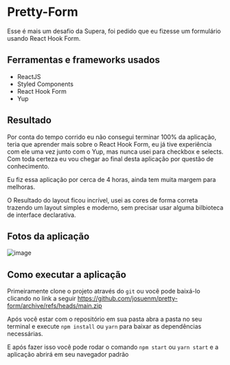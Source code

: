 # Pretty-Form

Esse é mais um desafio da Supera, foi pedido que eu fizesse um formulário usando React Hook Form.

## Ferramentas e frameworks usados

- ReactJS
- Styled Components
- React Hook Form
- Yup

## Resultado

Por conta do tempo corrido eu não consegui terminar 100% da aplicação, teria que aprender mais sobre o React Hook Form, eu já tive experiência com ele uma vez junto com o Yup, mas nunca usei para checkbox e selects. Com toda certeza eu vou chegar ao final desta aplicação por questão de conhecimento.

Eu fiz essa aplicação por cerca de 4 horas, ainda tem muita margem para melhoras.

O Resultado do layout ficou incrível, usei as cores de forma correta trazendo um layout simples e moderno, sem precisar usar alguma bilbioteca de interface declarativa.

## Fotos da aplicação

![image](https://user-images.githubusercontent.com/83486074/163698440-a76a0c0d-df0b-48f7-a562-19b58770e93e.png)

## Como executar a aplicação

Primeiramente clone o projeto através do `git` ou você pode baixá-lo clicando no link a seguir https://github.com/josuenm/pretty-form/archive/refs/heads/main.zip

Após você estar com o repositório em sua pasta abra a pasta no seu terminal e execute `npm install` ou `yarn` para baixar as dependências necessárias.

E após fazer isso você pode rodar o comando `npm start` ou `yarn start` e a aplicação abrirá em seu navegador padrão
